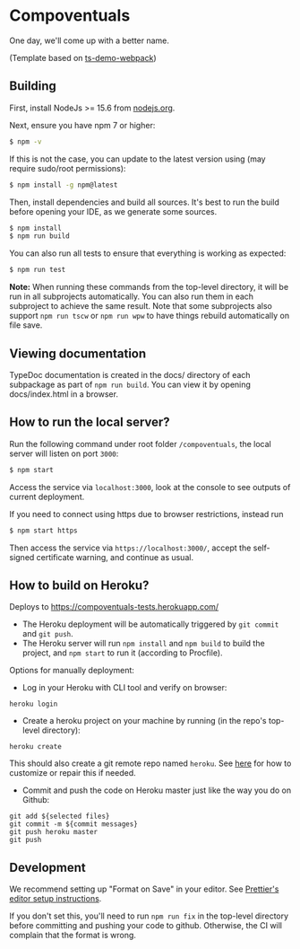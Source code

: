 # Compoventuals

One day, we'll come up with a better name.

(Template based on [ts-demo-webpack](https://github.com/rauschma/ts-demo-webpack))

## Building

First, install NodeJs >= 15.6 from [nodejs.org](nodejs.org).

Next, ensure you have npm 7 or higher:

```bash
$ npm -v
```

If this is not the case, you can update to the latest version using (may require sudo/root permissions):

```bash
$ npm install -g npm@latest
```

Then, install dependencies and build all sources.
It's best to run the build before opening your IDE, as we generate some sources.

```bash
$ npm install
$ npm run build
```

You can also run all tests to ensure that everything is working as expected:

```bash
$ npm run test
```

**Note:**
When running these commands from the top-level directory, it will be run in all subprojects automatically.
You can also run them in each subproject to achieve the same result.
Note that some subprojects also support `npm run tscw` or `npm run wpw` to have things rebuild automatically on file save.

## Viewing documentation

TypeDoc documentation is created in the docs/ directory of each subpackage as part of `npm run build`. You can view it by opening docs/index.html in a browser.

## How to run the local server?

Run the following command under root folder `/compoventuals`, the local server will listen on port `3000`:

```bash
$ npm start
```

Access the service via `localhost:3000`, look at the console to see outputs of current deployment.

If you need to connect using https due to browser restrictions, instead run

```bash
$ npm start https
```

Then access the service via `https://localhost:3000/`, accept the self-signed certificate warning, and continue as usual.

## How to build on Heroku?

Deploys to https://compoventuals-tests.herokuapp.com/

- The Heroku deployment will be automatically triggered by `git commit` and `git push`.
- The Heroku server will run `npm install` and `npm build` to build the project, and `npm start` to run it (according to Procfile).

Options for manually deployment:

- Log in your Heroku with CLI tool and verify on browser:

```
heroku login
```

- Create a heroku project on your machine by running (in the repo's top-level directory):

```
heroku create
```

This should also create a git remote repo named `heroku`. See [here](https://devcenter.heroku.com/articles/git#creating-a-heroku-remote) for how to customize or repair this if needed.

- Commit and push the code on Heroku master just like the way you do on Github:

```
git add ${selected files}
git commit -m ${commit messages}
git push heroku master
git push
```

## Development

We recommend setting up "Format on Save" in your editor.
See [Prettier's editor setup instructions](https://prettier.io/docs/en/editors.html).

If you don't set this, you'll need to run `npm run fix` in the top-level directory before committing and pushing your code to github. Otherwise, the CI will complain that the format is wrong.
